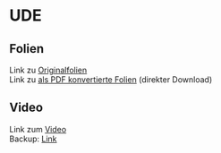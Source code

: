 # UDE

## Folien

Link zu [Originalfolien](https://raw.githack.com/j-5chneider/UDE/master/Schneider_UDE_slides.html)  
Link zu [als PDF konvertierte Folien](https://github.com/j-5chneider/UDE/raw/master/Schneider_UDE_slides.pdf) (direkter Download)


## Video

Link zum [Video](https://drive.google.com/open?id=1gRKePvA-pWeYpZd2QwZbuFB_n34aMDCg)  
Backup: [Link](https://www.dropbox.com/s/cwwf2gxni0rlrx3/Schneider%20Vortrag%20UDE.mp4?dl=0)
